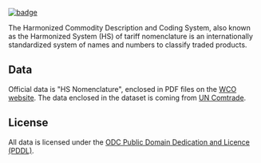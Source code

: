 <a className="gh-badge" href="https://datahub.io/core/harmonized-system"><img src="https://badgen.net/badge/icon/View%20on%20datahub.io/orange?icon=https://datahub.io/datahub-cube-badge-icon.svg&label&scale=1.25" alt="badge" /></a>

The Harmonized Commodity Description and Coding System, also known as the Harmonized System (HS) of tariff nomenclature is an internationally standardized system of names and numbers to classify traded products.

## Data

Official data is "HS Nomenclature", enclosed in PDF files on the [WCO website](http://www.wcoomd.org/en/topics/nomenclature/instrument-and-tools.aspx). The data enclosed in the dataset is coming from [UN Comtrade](https://comtrade.un.org/data/doc/api/).

## License

All data is licensed under the [ODC Public Domain Dedication and Licence (PDDL)](http://opendatacommons.org/licenses/pddl/1-0/).